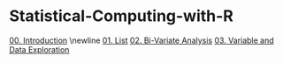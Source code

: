 # Statistical-Computing-with-R

[00. Introduction](https://github.com/arpansapkota/Statistical-Computing-with-R/blob/main/00_Introduction.R) \newline
[01. List](https://github.com/arpansapkota/Statistical-Computing-with-R/blob/main/01_List.R)
[02. Bi-Variate Analysis](https://github.com/arpansapkota/Statistical-Computing-with-R/blob/main/02_Bi-Variate_Analysis.R)
[03. Variable and Data Exploration](https://github.com/arpansapkota/Statistical-Computing-with-R/blob/main/03_Variable_and_Data_Exploration.R)

